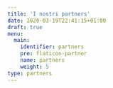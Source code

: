 ```yaml
---
title: 'I nostri partners'
date: 2020-03-19T22:41:15+01:00
draft: true
menu:
  main:
    identifier: partners
    pre: flaticon-partner
    name: partners
    weight: 5
type: partners
---
```


